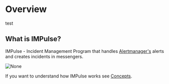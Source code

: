 # Overview

test 

## What is IMPulse?

IMPulse - Incident Management Program that handles [Alertmanager's](https://prometheus.io/docs/alerting/latest/alertmanager/) alerts and creates incidents in messengers.

![None](media/preview.png)

If you want to understand how IMPulse works see [Concepts](concepts.md).

<!-- ## Features

IMPulse features are:

- incident management based on Alertmanager alerts
- notifications about new 'firing' alerts
- notifications abous some 'resolved' alerts
- auto-close zombie incidents
- users / groups mention
- incident status update alerts
- start / pause notification chain
- start / pause status update messages
- webhook for custom notifications (such as [Twilio](https://twilio.com))
- updates notifications -->
